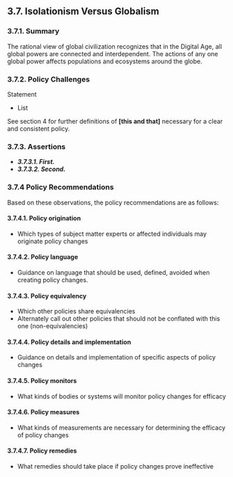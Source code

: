 3.7.  Isolationism Versus Globalism
--------------------------------------

### 3.7.1.  Summary
The rational view of global civilization recognizes that in the Digital Age, all global powers are connected and interdependent.  The actions of any one global power affects populations and ecosystems around the globe.  

### 3.7.2.  Policy Challenges
Statement

- List

See section 4 for further definitions of **[this and that]** necessary for a clear and consistent policy.

### 3.7.3. Assertions 

-  *__3.7.3.1. First.__*
-  *__3.7.3.2. Second.__*

### 3.7.4  Policy Recommendations
Based on these observations, the policy recommendations are as follows:

#### 3.7.4.1. Policy origination
- Which types of subject matter experts or affected individuals may originate policy changes

#### 3.7.4.2. Policy language
- Guidance on language that should be used, defined, avoided when creating policy changes.

#### 3.7.4.3. Policy equivalency
- Which other policies share equivalencies
- Alternately call out other policies that should not be conflated with this one (non-equivalencies)

#### 3.7.4.4. Policy details and implementation
- Guidance on details and implementation of specific aspects of policy changes

#### 3.7.4.5. Policy monitors 
- What kinds of bodies or systems will monitor policy changes for efficacy

#### 3.7.4.6. Policy measures
- What kinds of measurements are necessary for determining the efficacy of policy changes

#### 3.7.4.7. Policy remedies
- What remedies should take place if policy changes prove ineffective 

